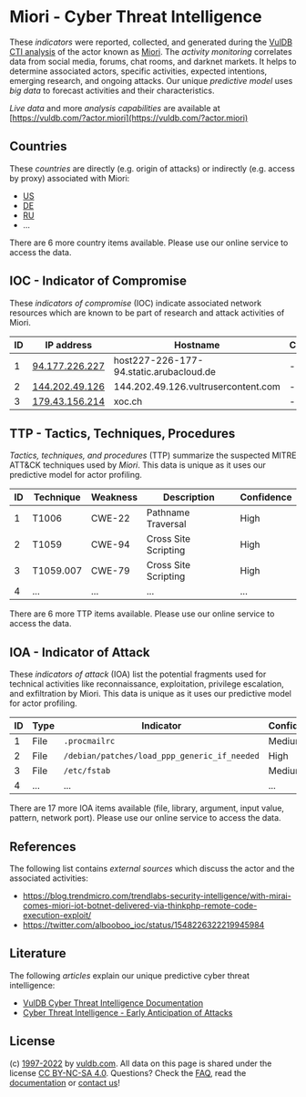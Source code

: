 # Miori - Cyber Threat Intelligence

These _indicators_ were reported, collected, and generated during the [VulDB CTI analysis](https://vuldb.com/?kb.cti) of the actor known as [Miori](https://vuldb.com/?actor.miori). The _activity monitoring_ correlates data from social media, forums, chat rooms, and darknet markets. It helps to determine associated actors, specific activities, expected intentions, emerging research, and ongoing attacks. Our unique _predictive model_ uses _big data_ to forecast activities and their characteristics.

_Live data_ and more _analysis capabilities_ are available at [https://vuldb.com/?actor.miori](https://vuldb.com/?actor.miori)

## Countries

These _countries_ are directly (e.g. origin of attacks) or indirectly (e.g. access by proxy) associated with Miori:

* [US](https://vuldb.com/?country.us)
* [DE](https://vuldb.com/?country.de)
* [RU](https://vuldb.com/?country.ru)
* ...

There are 6 more country items available. Please use our online service to access the data.

## IOC - Indicator of Compromise

These _indicators of compromise_ (IOC) indicate associated network resources which are known to be part of research and attack activities of Miori.

ID | IP address | Hostname | Campaign | Confidence
-- | ---------- | -------- | -------- | ----------
1 | [94.177.226.227](https://vuldb.com/?ip.94.177.226.227) | host227-226-177-94.static.arubacloud.de | - | High
2 | [144.202.49.126](https://vuldb.com/?ip.144.202.49.126) | 144.202.49.126.vultrusercontent.com | - | High
3 | [179.43.156.214](https://vuldb.com/?ip.179.43.156.214) | xoc.ch | - | High

## TTP - Tactics, Techniques, Procedures

_Tactics, techniques, and procedures_ (TTP) summarize the suspected MITRE ATT&CK techniques used by _Miori_. This data is unique as it uses our predictive model for actor profiling.

ID | Technique | Weakness | Description | Confidence
-- | --------- | -------- | ----------- | ----------
1 | T1006 | CWE-22 | Pathname Traversal | High
2 | T1059 | CWE-94 | Cross Site Scripting | High
3 | T1059.007 | CWE-79 | Cross Site Scripting | High
4 | ... | ... | ... | ...

There are 6 more TTP items available. Please use our online service to access the data.

## IOA - Indicator of Attack

These _indicators of attack_ (IOA) list the potential fragments used for technical activities like reconnaissance, exploitation, privilege escalation, and exfiltration by Miori. This data is unique as it uses our predictive model for actor profiling.

ID | Type | Indicator | Confidence
-- | ---- | --------- | ----------
1 | File | `.procmailrc` | Medium
2 | File | `/debian/patches/load_ppp_generic_if_needed` | High
3 | File | `/etc/fstab` | Medium
4 | ... | ... | ...

There are 17 more IOA items available (file, library, argument, input value, pattern, network port). Please use our online service to access the data.

## References

The following list contains _external sources_ which discuss the actor and the associated activities:

* https://blog.trendmicro.com/trendlabs-security-intelligence/with-mirai-comes-miori-iot-botnet-delivered-via-thinkphp-remote-code-execution-exploit/
* https://twitter.com/albooboo_ioc/status/1548226322219945984

## Literature

The following _articles_ explain our unique predictive cyber threat intelligence:

* [VulDB Cyber Threat Intelligence Documentation](https://vuldb.com/?kb.cti)
* [Cyber Threat Intelligence - Early Anticipation of Attacks](https://www.scip.ch/en/?labs.20201022)

## License

(c) [1997-2022](https://vuldb.com/?kb.changelog) by [vuldb.com](https://vuldb.com/?kb.about). All data on this page is shared under the license [CC BY-NC-SA 4.0](https://creativecommons.org/licenses/by-nc-sa/4.0/). Questions? Check the [FAQ](https://vuldb.com/?kb.faq), read the [documentation](https://vuldb.com/?kb) or [contact us](https://vuldb.com/?contact)!
